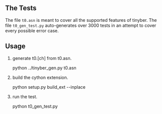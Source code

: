 
The Tests
---------

The file ``t0.asn`` is meant to cover all the supported features of tinyber.
The file ``t0_gen_test.py`` auto-generates over 3000 tests in an attempt to
cover every possible error case.

Usage
-----

1. generate t0.[ch] from t0.asn.

    python ../tinyber_gen.py t0.asn

2. build the cython extension.

    python setup.py build_ext --inplace

3. run the test.

    python t0_gen_test.py

